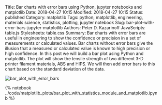 Title: Bar charts with error bars using Python, jupyter notebooks and matplotlib
Date: 2018-04-27 10:15
Modified: 2018-04-27 10:15
Status: published
Category: matplotlib
Tags: python, matplotlib, engineering, materials science, statistics, plotting, jupyter notebook
Slug: bar-plot-with-error-bars-jupyter-matplotlib
Authors: Peter D. Kazarinoff
JavaScripts: table.js
Stylesheets: table.css
Summary: Bar charts with error bars are useful in engineering to show the confidence or precision in a set of measurements or calculated values. Bar charts without error bars give the illusion that a measured or calculated value is known to high precision or high confidence. In this post we will build a bar plot using Python and matplotlib. The plot will show the tensile strength of two different 3-D printer filament materials, ABS and HIPS. We will then add error bars to this chart based on the standard deviation of the data.

![bar_plot_with_error_bars]({filename}/images/matplotlib/stats_module_bar_plot_error_bars.png)

{% notebook ../code/matplotlib_plots/bar_plot_with_statistics_module_and_matplotlib.ipynb %}
